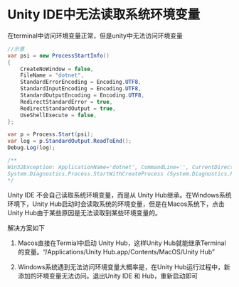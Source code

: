 # Unity IDE中无法读取系统环境变量
在terminal中访问环境变量正常，但是unity中无法访问环境变量
```c#
//示意
var psi = new ProcessStartInfo()
{
    CreateNoWindow = false,
    FileName = "dotnet",
    StandardErrorEncoding = Encoding.UTF8,
    StandardInputEncoding = Encoding.UTF8,
    StandardOutputEncoding = Encoding.UTF8,
    RedirectStandardError = true,
    RedirectStandardOutput = true,
    UseShellExecute = false,
};

var p = Process.Start(psi);
var log = p.StandardOutput.ReadToEnd();
Debug.Log(log);

/**
Win32Exception: ApplicationName='dotnet', CommandLine='', CurrentDirectory='', Native error= Cannot find the specified file
System.Diagnostics.Process.StartWithCreateProcess (System.Diagnostics.ProcessStartInfo startInfo)....
*/
```

Unity IDE 不会自己读取系统环境变量，而是从 Unity Hub继承。在Windows系统环境下，Unity Hub启动时会读取系统的环境变量，但是在Macos系统下，点击Unity Hub由于某些原因是无法读取到某些环境变量的。

解决方案如下

1) Macos直接在Termial中启动 Unity Hub，这样Unity Hub就能继承Terminal的变量。“/Applications/Unity Hub.app/Contents/MacOS/Unity Hub”

2) Windows系统遇到无法访问环境变量大概率是，在Unity Hub运行过程中，新添加的环境变量无法访问。退出Unity IDE 和 Hub，重新启动即可